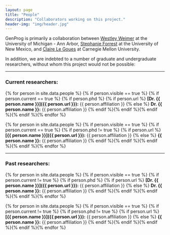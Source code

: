 ```yaml
---
layout: page
title: "People"
description: "Collaborators working on this project."
header-img: "img/header.jpg"
---
```


GenProg is primarily a collaboration
between [Westley Weimer](http://www.cs.virginia.edu/~weimer) at the University
of Michigan - Ann Arbor, [Stephanie Forrest](http://www.cs.unm.edu/~forrest) at the
University of New Mexico,
and [Claire Le&nbsp;Goues](http://www.cs.cmu.edu/~clegoues/) at Carnegie Mellon
University.

In addition, we are indebted to a number of graduate and undergraduate
researchers, without whom this project would not be possible:

---

### Current researchers:

{% for person in site.data.people %} {% if person.visible == true %}
{% if person.current == true %}
{% if person.phd %}
{% if person.url %}
**[Dr. {{ person.name }}]({{ person.url }}):** {{ person.affiliation }}
{% else %}
**Dr. {{ person.name }}:** {{ person.affiliation }}
{% endif %}{% endif %}{% endif %}{% endif %}{% endfor %}

{% for person in site.data.people %} {% if person.visible == true %}
{% if person.current == true %}
{% if person.phd != true %}
{% if person.url %}
**[{{ person.name }}]({{ person.url }}):** {{ person.affiliation }}
{% else %}
**{{ person.name }}:** {{ person.affiliation }}
{% endif %}{% endif %}{% endif %}{% endif %}{% endfor %}

---

### Past researchers:

{% for person in site.data.people %} {% if person.visible == true %}
{% if person.current != true %}
{% if person.phd %}
{% if person.url %}
**[Dr. {{ person.name }}]({{ person.url }}):** {{ person.affiliation }}
{% else %}
**Dr. {{ person.name }}:** {{ person.affiliation }}
{% endif %}{% endif %}{% endif %}{% endif %}{% endfor %}

{% for person in site.data.people %} {% if person.visible == true %}
{% if person.current != true %}
{% if person.phd != true %}
{% if person.url %}
**[{{ person.name }}]({{ person.url }}):** {{ person.affiliation }}
{% else %}
**{{ person.name }}:** {{ person.affiliation }}
{% endif %}{% endif %}{% endif %}{% endif %}{% endfor %}
